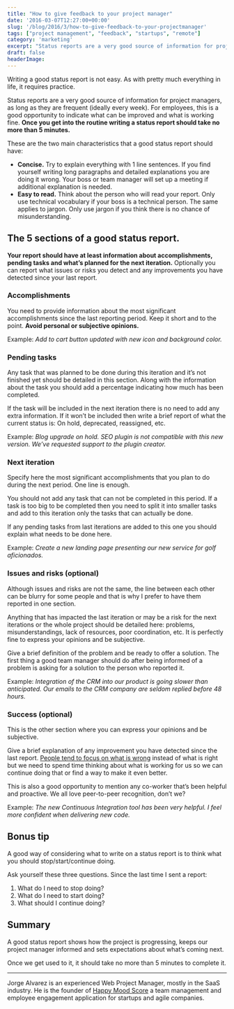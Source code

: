 ```yaml
---
title: "How to give feedback to your project manager"
date: '2016-03-07T12:27:00+00:00'
slug: '/blog/2016/3/how-to-give-feedback-to-your-projectmanager'
tags: ["project management", "feedback", "startups", "remote"]
category: 'marketing'
excerpt: "Status reports are a very good source of information for project managers, as long as they are frequent (ideally every week). For employees, this is a good opportunity to indicate what can be improved and what is working fine. Once you get into the routine writing a status report should take no more than 5 minutes."
draft: false
headerImage:
---
```

Writing a good status report is not easy. As with pretty much everything in life, it requires practice.

Status reports are a very good source of information for project managers, as long as they are frequent (ideally every week). For employees, this is a good opportunity to indicate what can be improved and what is working fine. **Once you get into the routine writing a status report should take no more than 5 minutes.**

These are the two main characteristics that a good status report should have:

- **Concise.** Try to explain everything with 1 line sentences. If you find yourself writing long paragraphs and detailed explanations you are doing it wrong. Your boss or team manager will set up a meeting if additional explanation is needed.
- **Easy to read.** Think about the person who will read your report. Only use technical vocabulary if your boss is a technical person. The same applies to jargon. Only use jargon if you think there is no chance of misunderstanding.

## The 5 sections of a good status report.

**Your report should have at least information about accomplishments, pending tasks and what’s planned for the next iteration.** Optionally you can report what issues or risks you detect and any improvements you have detected since your last report.

### Accomplishments

You need to provide information about the most significant accomplishments since the last reporting period. Keep it short and to the point. **Avoid personal or subjective opinions.**

Example: _Add to cart button updated with new icon and background color._

### Pending tasks

Any task that was planned to be done during this iteration and it’s not finished yet should be detailed in this section. Along with the information about the task you should add a percentage indicating how much has been completed.

If the task will be included in the next iteration there is no need to add any extra information. If it won’t be included then write a brief report of what the current status is: On hold, deprecated, reassigned, etc.

Example: _Blog upgrade on hold. SEO plugin is not compatible with this new version. We’ve requested support to the plugin creator._

### Next iteration

Specify here the most significant accomplishments that you plan to do during the next period. One line is enough.

You should not add any task that can not be completed in this period. If a task is too big to be completed then you need to split it into smaller tasks and add to this iteration only the tasks that can actually be done.

If any pending tasks from last iterations are added to this one you should explain what needs to be done here.

Example: _Create a new landing page presenting our new service for golf aficionados._

### Issues and risks (optional)

Although issues and risks are not the same, the line between each other can be blurry for some people and that is why I prefer to have them reported in one section.

Anything that has impacted the last iteration or may be a risk for the next iterations or the whole project should be detailed here: problems, misunderstandings, lack of resources, poor coordination, etc. It is perfectly fine to express your opinions and be subjective.

Give a brief definition of the problem and be ready to offer a solution. The first thing a good team manager should do after being informed of a problem is asking for a solution to the person who reported it.

Example: _Integration of the CRM into our product is going slower than anticipated. Our emails to the CRM company are seldom replied before 48 hours._

### Success (optional)

This is the other section where you can express your opinions and be subjective.

Give a brief explanation of any improvement you have detected since the last report. [People tend to focus on what is wrong](http://www.nytimes.com/2012/03/24/your-money/why-people-remember-negative-events-more-than-positive-ones.html?_r=0) instead of what is right but we need to spend time thinking about what is working for us so we can continue doing that or find a way to make it even better.

This is also a good opportunity to mention any co-worker that’s been helpful and proactive. We all love peer-to-peer recognition, don’t we?

Example: _The new Continuous Integration tool has been very helpful. I feel more confident when delivering new code._

## Bonus tip

A good way of considering what to write on a status report is to think what you should stop/start/continue doing.

Ask yourself these three questions. Since the last time I sent a report:

1. What do I need to stop doing?
2. What do I need to start doing?
3. What should I continue doing?

## Summary

A good status report shows how the project is progressing, keeps our project manager informed and sets expectations about what’s coming next.

Once we get used to it, it should take no more than 5 minutes to complete it.

-----

Jorge Alvarez is an experienced Web Project Manager, mostly in the SaaS industry. He is the founder of [Happy Mood Score](https://blog.happymoodscore.com/how-to-write-a-status-report-to-your-project-manager-d1188b8cc2fe?utm_source=medium&utm_medium=footer&utm_campaign=status-report#.bax331cji) a team management and employee engagement application for startups and agile companies.
